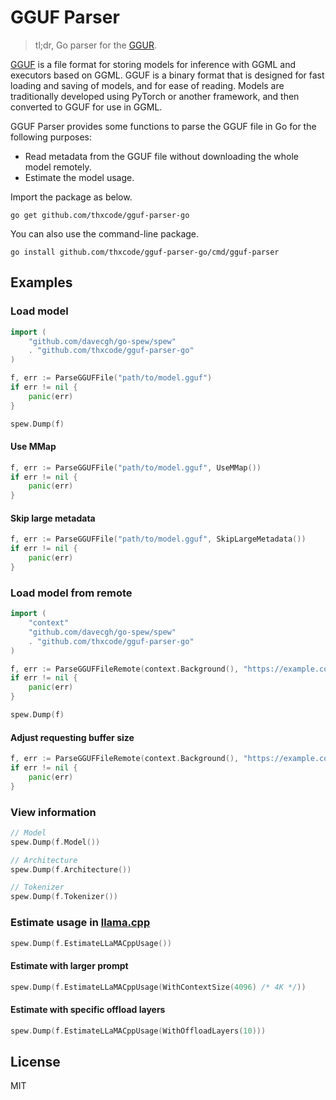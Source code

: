 # GGUF Parser

> tl;dr, Go parser for the [GGUR](https://github.com/ggerganov/ggml/blob/master/docs/gguf.md).

[GGUF](https://github.com/ggerganov/ggml/blob/master/docs/gguf.md) is a file format for storing models for inference
with GGML and executors based on GGML. GGUF is a binary format that is designed for fast loading and saving of models,
and for ease of reading. Models are traditionally developed using PyTorch or another framework, and then converted to
GGUF for use in GGML.

GGUF Parser provides some functions to parse the GGUF file in Go for the following purposes:

- Read metadata from the GGUF file without downloading the whole model remotely.
- Estimate the model usage.

Import the package as below.

```shell
go get github.com/thxcode/gguf-parser-go

```

You can also use the command-line package.

```shell
go install github.com/thxcode/gguf-parser-go/cmd/gguf-parser

```

## Examples

### Load model

```go
import (
    "github.com/davecgh/go-spew/spew"
    . "github.com/thxcode/gguf-parser-go"
)

f, err := ParseGGUFFile("path/to/model.gguf")
if err != nil {
    panic(err)
}

spew.Dump(f)

```

#### Use MMap

```go
f, err := ParseGGUFFile("path/to/model.gguf", UseMMap())
if err != nil {
    panic(err)
}

```

#### Skip large metadata

```go
f, err := ParseGGUFFile("path/to/model.gguf", SkipLargeMetadata())
if err != nil {
    panic(err)
}

```

### Load model from remote

```go
import (
    "context"
    "github.com/davecgh/go-spew/spew"
    . "github.com/thxcode/gguf-parser-go"
)

f, err := ParseGGUFFileRemote(context.Background(), "https://example.com/model.gguf")
if err != nil {
    panic(err)
}

spew.Dump(f)

```

#### Adjust requesting buffer size

```go
f, err := ParseGGUFFileRemote(context.Background(), "https://example.com/model.gguf", UseBufferSize(1 * 1024 * 1024) /* 1M */)
if err != nil {
    panic(err)
}

```

### View information

```go
// Model
spew.Dump(f.Model())

// Architecture
spew.Dump(f.Architecture())

// Tokenizer
spew.Dump(f.Tokenizer())

```

### Estimate usage in [llama.cpp](https://github.com/ggerganov/llama.cpp)

```go
spew.Dump(f.EstimateLLaMACppUsage())

```

#### Estimate with larger prompt

```go
spew.Dump(f.EstimateLLaMACppUsage(WithContextSize(4096) /* 4K */))

```

#### Estimate with specific offload layers

```go
spew.Dump(f.EstimateLLaMACppUsage(WithOffloadLayers(10)))
```

## License

MIT
